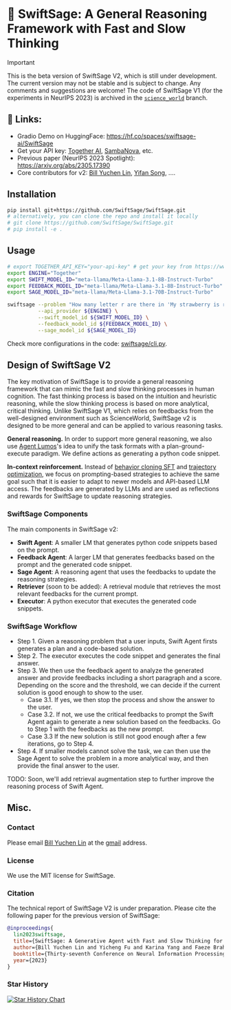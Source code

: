 # 🤖 SwiftSage: A General Reasoning Framework with Fast and Slow Thinking

> [!IMPORTANT]
> This is the beta version of SwiftSage V2, which is still under development. The current version may not be stable and is subject to change. Any comments and suggestions are welcome! 
> The code of SwiftSage V1 (for the experiments in NeurIPS 2023) is archived in the [`science_world`](https://github.com/SwiftSage/SwiftSage/tree/science_world) branch.


<!-- Github Readme Important Callout box note -->
## 🔗 Links:
- Gradio Demo on HuggingFace: https://hf.co/spaces/swiftsage-ai/SwiftSage
- Get your API key: [Together AI](https://www.together.ai), [SambaNova](https://www.sambanova.ai), etc.
- Previous paper (NeurIPS 2023 Spotlight): https://arxiv.org/abs/2305.17390 
- Core contributors for v2: [Bill Yuchen Lin](https://yuchenlin.xyz/), [Yifan Song](https://scholar.google.com/citations?user=b_HfZhQAAAAJ&hl=en), .... 

## Installation

```bash
pip install git+https://github.com/SwiftSage/SwiftSage.git  
# alternatively, you can clone the repo and install it locally
# git clone https://github.com/SwiftSage/SwiftSage.git
# pip install -e .
```

## Usage

```bash
# export TOGETHER_API_KEY="your-api-key" # get your key from https://www.together.ai
export ENGINE="Together"
export SWIFT_MODEL_ID="meta-llama/Meta-Llama-3.1-8B-Instruct-Turbo"
export FEEDBACK_MODEL_ID="meta-llama/Meta-Llama-3.1-8B-Instruct-Turbo"
export SAGE_MODEL_ID="meta-llama/Meta-Llama-3.1-70B-Instruct-Turbo"

swiftsage --problem "How many letter r are there in 'My strawberry is red.'?" \
          --api_provider ${ENGINE} \
          --swift_model_id ${SWIFT_MODEL_ID} \
          --feedback_model_id ${FEEDBACK_MODEL_ID} \
          --sage_model_id ${SAGE_MODEL_ID}
```

<!--  

swiftsage --problem "hi what's your name?" \
          --api_provider ${ENGINE} \
          --swift_model_id ${SWIFT_MODEL_ID} \
          --feedback_model_id ${FEEDBACK_MODEL_ID} \
          --sage_model_id ${SAGE_MODEL_ID}



 -->

Check more configurations in the code: [swiftsage/cli.py](swiftsage/cli.py).

## Design of SwiftSage V2 

The key motivation of SwiftSage is to provide a general reasoning framework that can mimic the fast and slow thinking processes in human cognition. The fast thinking process is based on the intuition and heuristic reasoning, while the slow thinking process is based on more analytical, critical thinking. Unlike SwiftSage V1, which relies on feedbacks from the well-designed environment such as ScienceWorld, SwiftSage v2 is designed to be more general and can be applied to various reasoning tasks. 

**General reasoning.** In order to support more general reasoning, we also use [Agent Lumos](https://arxiv.org/abs/2311.05657)'s idea to unify the task formats with a plan-ground-execute paradigm. We define actions as generating a python code snippet. 

**In-context reinforcement.** Instead of [behavior cloning SFT](https://arxiv.org/abs/2311.05657) and [trajectory optimization](https://arxiv.org/abs/2403.02502), we focus on prompting-based strategies to achieve the same goal such that it is easier to adapt to newer models and API-based LLM access. The feedbacks are generated by LLMs and are used as reflections and rewards for SwiftSage to update reasoning strategies.

### SwiftSage Components

The main components in SwiftSage v2: 
- **Swift Agent**: A smaller LM that generates python code snippets based on the prompt.
- **Feedback Agent**: A larger LM that generates feedbacks based on the prompt and the generated code snippet.
- **Sage Agent**: A reasoning agent that uses the feedbacks to update the reasoning strategies.
- **Retriever** (soon to be added): A retrieval module that retrieves the most relevant feedbacks for the current prompt.
- **Executor**: A python executor that executes the generated code snippets.


### SwiftSage Workflow

- Step 1. Given a reasoning problem that a user inputs, Swift Agent firsts generates a plan and a code-based solution. 
- Step 2. The executor executes the code snippet and generates the final answer. 
- Step 3. We then use the feedback agent to analyze the generated answer and provide feedbacks including a short paragraph and a score. Depending on the score and the threshold, we can decide if the current solution is good enough to show to the user. 
    - Case 3.1. If yes, we then stop the process and show the answer to the user.
    - Case 3.2. If not, we use the critical feedbacks to prompt the Swift Agent again to generate a new solution based on the feedbacks. Go to Step 1 with the feedbacks as the new prompt.
    - Case 3.3 If the new solution is still not good enough after a few iterations, go to Step 4.
- Step 4. If smaller models cannot solve the task, we can then use the Sage Agent to solve the problem in a more analytical way, and then provide the final answer to the user.

TODO: Soon, we'll add retrieval augmentation step to further improve the reasoning process of Swift Agent.  



## Misc.

### Contact

Please email [Bill Yuchen Lin](https://yuchenlin.xyz) at the [gmail](yuchenlin1995@gmail.com) address.

### License
We use the MIT license for SwiftSage.

### Citation 
The technical report of SwiftSage V2 is under preparation. Please cite the following paper for the previous version of SwiftSage: 
```bib
@inproceedings{
  lin2023swiftsage,
  title={SwiftSage: A Generative Agent with Fast and Slow Thinking for Complex Interactive Tasks},
  author={Bill Yuchen Lin and Yicheng Fu and Karina Yang and Faeze Brahman and Shiyu Huang and Chandra Bhagavatula and Prithviraj Ammanabrolu and Yejin Choi and Xiang Ren},
  booktitle={Thirty-seventh Conference on Neural Information Processing Systems},
  year={2023}
}
```

### Star History

[![Star History Chart](https://api.star-history.com/svg?repos=SwiftSage/SwiftSage&type=Date)](https://star-history.com/#SwiftSage/SwiftSage&Date)